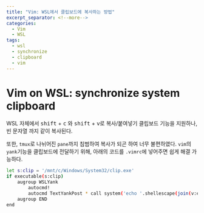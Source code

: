 ```yaml
---
title: "Vim: WSL에서 클립보드에 복사하는 방법"
excerpt_separator: <!--more-->
categories:
  - Vim
  - WSL
tags: 
  - wsl
  - synchronize
  - clipboard
  - vim
---
```


# Vim on WSL: synchronize system clipboard
WSL 자체에서 <kbd>shift</kbd> + <kbd>c</kbd> 와 <kbd>shift</kbd> + <kbd>v</kbd>로 복사/붙여넣기 클립보드 기능을 지원하나, 빈 문자열 까지 같이 복사된다.

또한, `tmux`로 나뉘어진 `pane`까지 침범하여 복사가 되곤 하여 너무 불편하였다.
`vim`의 `yank`기능을 클립보드에 전달하기 위해, 아래의 코드를 `.vimrc`에 넣어주면 쉽게 해결 가능하다.
<!--more-->

```bash
let s:clip = '/mnt/c/Windows/System32/clip.exe' 
if executable(s:clip)
    augroup WSLYank
        autocmd!
        autocmd TextYankPost * call system('echo '.shellescape(join(v:event.regcontents, "\<CR>")).' | '.s:clip)
    augroup END
end
```
